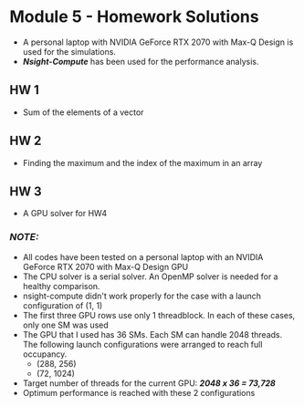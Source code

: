 # Module 5 - Homework Solutions
- A personal laptop with NVIDIA GeForce RTX 2070 with Max-Q Design is used for the simulations.
- ***Nsight-Compute*** has been used for the performance analysis.

## HW 1
- Sum of the elements of a vector

## HW 2
- Finding the maximum and the index of the maximum in an array
 
## HW 3
- A GPU solver for HW4


### ***NOTE:***
- All codes have been tested on a personal laptop with an NVIDIA GeForce RTX 2070 with Max-Q Design GPU
- The CPU solver is a serial solver. An OpenMP solver is needed for a healthy comparison.
- nsight-compute didn't work properly for the case with a launch configuration of (1, 1)
- The first three GPU rows use only 1 threadblock. In each of these cases, only one SM was used
- The GPU that I used has 36 SMs. Each SM can handle 2048 threads. The following launch configurations were arranged to reach full occupancy. 
    - (288, 256)
    - (72, 1024)
- Target number of threads for the current GPU: ***2048 x 36 = 73,728***
- Optimum performance is reached with these 2 configurations

